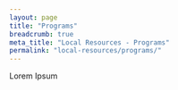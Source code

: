 ```yaml
---
layout: page
title: "Programs"
breadcrumb: true
meta_title: "Local Resources - Programs"
permalink: "local-resources/programs/"
---
```

Lorem Ipsum
